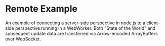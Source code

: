 # Remote Example

An example of connecting a server-side perspective in node.js to a client-side
perspective running in a WebWorker.  Both "State of the World" and subsequent
update data are transferred via Arrow-encoded ArrayBuffers over WebSocket.
